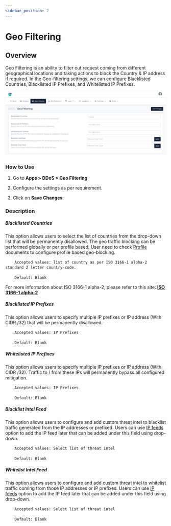 ```yaml
---
sidebar_position: 2
---
```


# Geo Filtering

## Overview

Geo Filtering is an ability to filter out request coming from different geographical locations and taking actions to block the Country & IP address if required. In the Geo-filtering settings, we can configure Blacklisted Countries, Blacklisted IP Prefixes, and Whitelisted IP Prefixes.

![geo_filtering](/img/ddos/v8/ddos_geo_filtering.png)

### How to Use

1. Go to **Apps > DDoS > Geo Filtering**

2. Configure the settings as per requirement.

3. Click on **Save Changes**.


### Description

##### **Blacklisted Countries**

This option allows users to select the list of countries from the drop-down list that will be permanently disallowed. The geo traffic blocking can be performed globally or per profile based. User need to check [Profile](/docs/enterprise/ddos/profile/general_settings.md) documents to configure profile based geo-blocking.

```
    Accepted values: list of country as per ISO 3166-1 alpha-2 standard 2 letter country-code.

    Default: Blank
```


For more information about ISO 3166-1 alpha-2, please refer to this site: [**ISO 3166-1 alpha-2**](https://en.wikipedia.org/wiki/ISO_3166-1_alpha-2) 

##### **Blacklisted IP Prefixes**

This option allows users to specify multiple IP prefixes or IP address (With CIDR /32) that will be permanently disallowed.

```
    Accepted values: IP Prefixes

    Default: Blank
```


##### **Whitelisted IP Prefixes**

This option allows users to specify multiple IP prefixes or IP address (With CIDR /32). Traffic to / from these IPs will permanently bypass all configured mitigation.

```
    Accepted values: IP Prefixes

    Default: Blank
```


##### **Blacklist Intel Feed**
This option allows users to configure and add custom threat intel to blacklist traffic generated from the IP addresses or prefixed. Users can use [IP feeds](/docs/enterprise/platform/stacks/resource_content/ip_feeds.md) option to add the IP feed later that can be added under this field using drop-down.

```
    Accepted values: Select list of threat intel

    Default: Blank
```



##### **Whitelist Intel Feed**
This option allows users to configure and add custom threat intel to whitelist traffic coming from those IP addresses or IP prefixes. Users can use [IP feeds](/docs/enterprise/platform/stacks/resource_content/ip_feeds.md) option to add the IP feed later that can be added under this field using drop-down.

```
    Accepted values: Select list of threat intel

    Default: Blank
```

